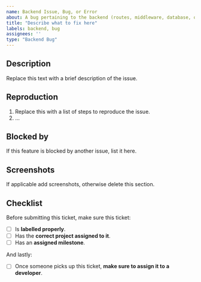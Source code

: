 ```yaml
---
name: Backend Issue, Bug, or Error
about: A bug pertaining to the backend (routes, middleware, database, or funding).
title: "Describe what to fix here"
labels: backend, bug
assignees: ''
type: "Backend Bug"
---
```


## Description
Replace this text with a brief description of the issue.

## Reproduction
1. Replace this with a list of steps to reproduce the issue.
2. ...

## Blocked by
If this feature is blocked by another issue, list it here.

## Screenshots
If applicable add screenshots, otherwise delete this section.

## Checklist
Before submitting this ticket, make sure this ticket:
- [ ] Is **labelled properly**.
- [ ] Has the **correct project assigned to it**.
- [ ] Has an **assigned milestone**.

And lastly:
- [ ] Once someone picks up this ticket, **make sure to assign it to a developer**.
